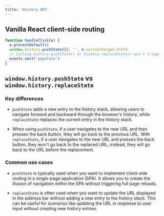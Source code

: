 ```yaml
---
title: 'History API'
---
```


## Vanilla React client-side routing

```js
function handleClick(e) {
  e.preventDefault()
  window.history.pushState({}, '', e.currentTarget.href)
  // Calling history.pushState() or history.replaceState() won't trigger a popstate event. The popstate event is only triggered by clicking on the back or forward button, or calling window.history.back() or window.history.forward() in JavaScript
  events.emit('popstate')
}
```

## `window.history.pushState` vs `window.history.replaceState`

### Key differences

- `pushState` adds a new entry to the history stack, allowing users to navigate forward and backward through the browser's history, while `replaceState` replaces the current entry in the history stack.

- When using `pushState`, if a user navigates to the new URL and then presses the back button, they will go back to the previous URL. With `replaceState`, if a user navigates to the new URL and presses the back button, they won't go back to the replaced URL; instead, they will go back to the URL before the replacement.

### Common use cases

- `pushState` is typically used when you want to implement client-side routing in a single-page application (SPA). It allows you to create the illusion of navigation within the SPA without triggering full page reloads.

- `replaceState` is often used when you want to update the URL displayed in the address bar without adding a new entry to the history stack. This can be useful for scenarios like updating the URL in response to user input without creating new history entries.

